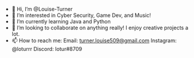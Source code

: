 - 👋 Hi, I’m @Louise-Turner
- 👀 I’m interested in Cyber Security, Game Dev, and Music!
- 🌱 I’m currently learning Java and Python
- 💞️ I’m looking to collaborate on anything really! I enjoy creative projects a lot.
- 📫 How to reach me:
  Email: turner.louise509@gmail.com
  Instagram: @loturrr
  Discord: lotur#8709

<!---
Louise-Turner/Louise-Turner is a ✨ special ✨ repository because its `README.md` (this file) appears on your GitHub profile.
You can click the Preview link to take a look at your changes.
--->
